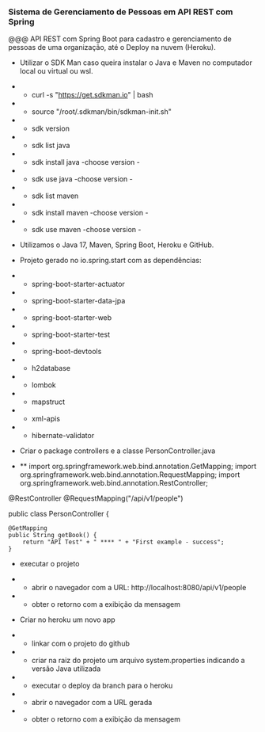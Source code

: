 ### Sistema de Gerenciamento de Pessoas em API REST com Spring

@@@ API REST com Spring Boot para cadastro e gerenciamento de pessoas de uma organização, até o Deploy na nuvem (Heroku).

* Utilizar o SDK Man caso queira instalar o Java e Maven no computador local ou virtual ou wsl.
* * curl -s "https://get.sdkman.io" | bash
* * source "/root/.sdkman/bin/sdkman-init.sh"
* * sdk version
* * sdk list java
* * sdk install java -choose version -
* * sdk use java -choose version -
* * sdk list maven
* * sdk install maven -choose version -
* * sdk use maven -choose version -

* Utilizamos o Java 17, Maven, Spring Boot, Heroku e GitHub.

* Projeto gerado no io.spring.start com as dependências:
* * spring-boot-starter-actuator
* * spring-boot-starter-data-jpa
* * spring-boot-starter-web
* * spring-boot-starter-test
* * spring-boot-devtools
* * h2database
* * lombok
* * mapstruct
* * xml-apis
* * hibernate-validator

* Criar o package controllers e a classe PersonController.java
* ** import org.springframework.web.bind.annotation.GetMapping;
import org.springframework.web.bind.annotation.RequestMapping;
import org.springframework.web.bind.annotation.RestController;

@RestController
@RequestMapping("/api/v1/people")

public class PersonController {

    @GetMapping
    public String getBook() {
        return "API Test" + " **** " + "First example - success";
    }
    
* executar o projeto
* *  abrir o navegador com a URL: http://localhost:8080/api/v1/people
* *  obter o retorno com a exibição da mensagem

* Criar no heroku um novo app
* * linkar com o projeto do github
* * criar na raiz do projeto um arquivo system.properties indicando a versão Java utilizada
* * executar o deploy da branch para o heroku
* * abrir o navegador com a URL gerada
* * obter o retorno com a exibição da mensagem

